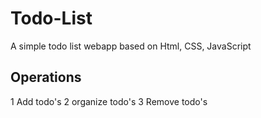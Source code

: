 # Todo-List

A simple todo list webapp based on Html, CSS, JavaScript

## Operations
1 Add todo's
2 organize todo's
3 Remove todo's
